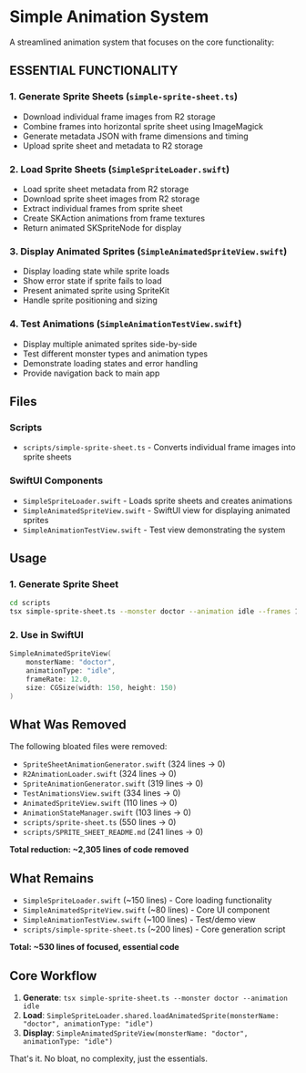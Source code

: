 # Simple Animation System

A streamlined animation system that focuses on the core functionality:

## ESSENTIAL FUNCTIONALITY

### 1. Generate Sprite Sheets (`simple-sprite-sheet.ts`)

- Download individual frame images from R2 storage
- Combine frames into horizontal sprite sheet using ImageMagick
- Generate metadata JSON with frame dimensions and timing
- Upload sprite sheet and metadata to R2 storage

### 2. Load Sprite Sheets (`SimpleSpriteLoader.swift`)

- Load sprite sheet metadata from R2 storage
- Download sprite sheet images from R2 storage
- Extract individual frames from sprite sheet
- Create SKAction animations from frame textures
- Return animated SKSpriteNode for display

### 3. Display Animated Sprites (`SimpleAnimatedSpriteView.swift`)

- Display loading state while sprite loads
- Show error state if sprite fails to load
- Present animated sprite using SpriteKit
- Handle sprite positioning and sizing

### 4. Test Animations (`SimpleAnimationTestView.swift`)

- Display multiple animated sprites side-by-side
- Test different monster types and animation types
- Demonstrate loading states and error handling
- Provide navigation back to main app

## Files

### Scripts

- `scripts/simple-sprite-sheet.ts` - Converts individual frame images into sprite sheets

### SwiftUI Components

- `SimpleSpriteLoader.swift` - Loads sprite sheets and creates animations
- `SimpleAnimatedSpriteView.swift` - SwiftUI view for displaying animated sprites
- `SimpleAnimationTestView.swift` - Test view demonstrating the system

## Usage

### 1. Generate Sprite Sheet

```bash
cd scripts
tsx simple-sprite-sheet.ts --monster doctor --animation idle --frames 10
```

### 2. Use in SwiftUI

```swift
SimpleAnimatedSpriteView(
    monsterName: "doctor",
    animationType: "idle",
    frameRate: 12.0,
    size: CGSize(width: 150, height: 150)
)
```

## What Was Removed

The following bloated files were removed:

- `SpriteSheetAnimationGenerator.swift` (324 lines → 0)
- `R2AnimationLoader.swift` (324 lines → 0)
- `SpriteAnimationGenerator.swift` (319 lines → 0)
- `TestAnimationsView.swift` (334 lines → 0)
- `AnimatedSpriteView.swift` (110 lines → 0)
- `AnimationStateManager.swift` (103 lines → 0)
- `scripts/sprite-sheet.ts` (550 lines → 0)
- `scripts/SPRITE_SHEET_README.md` (241 lines → 0)

**Total reduction: ~2,305 lines of code removed**

## What Remains

- `SimpleSpriteLoader.swift` (~150 lines) - Core loading functionality
- `SimpleAnimatedSpriteView.swift` (~80 lines) - Core UI component
- `SimpleAnimationTestView.swift` (~100 lines) - Test/demo view
- `scripts/simple-sprite-sheet.ts` (~200 lines) - Core generation script

**Total: ~530 lines of focused, essential code**

## Core Workflow

1. **Generate**: `tsx simple-sprite-sheet.ts --monster doctor --animation idle`
2. **Load**: `SimpleSpriteLoader.shared.loadAnimatedSprite(monsterName: "doctor", animationType: "idle")`
3. **Display**: `SimpleAnimatedSpriteView(monsterName: "doctor", animationType: "idle")`

That's it. No bloat, no complexity, just the essentials.
